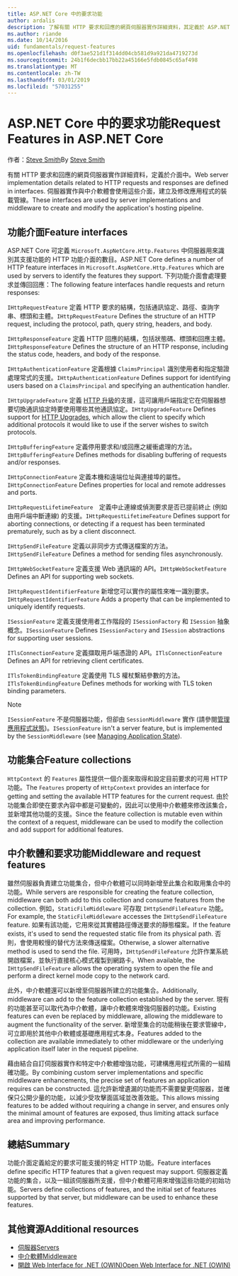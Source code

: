 ```yaml
---
title: ASP.NET Core 中的要求功能
author: ardalis
description: 了解有關 HTTP 要求和回應的網頁伺服器實作詳細資料，其定義於 ASP.NET Core 的介面中。
ms.author: riande
ms.date: 10/14/2016
uid: fundamentals/request-features
ms.openlocfilehash: d0f3ae521d1f314dd04cb581d9a921da4719273d
ms.sourcegitcommit: 24b1f6decbb17bb22a45166e5fdb0845c65af498
ms.translationtype: MT
ms.contentlocale: zh-TW
ms.lasthandoff: 03/01/2019
ms.locfileid: "57031255"
---
```

# <a name="request-features-in-aspnet-core"></a><span data-ttu-id="4d270-103">ASP.NET Core 中的要求功能</span><span class="sxs-lookup"><span data-stu-id="4d270-103">Request Features in ASP.NET Core</span></span>

<span data-ttu-id="4d270-104">作者：[Steve Smith](https://ardalis.com/)</span><span class="sxs-lookup"><span data-stu-id="4d270-104">By [Steve Smith](https://ardalis.com/)</span></span>

<span data-ttu-id="4d270-105">有關 HTTP 要求和回應的網頁伺服器實作詳細資料，定義於介面中。</span><span class="sxs-lookup"><span data-stu-id="4d270-105">Web server implementation details related to HTTP requests and responses are defined in interfaces.</span></span> <span data-ttu-id="4d270-106">伺服器實作與中介軟體會使用這些介面，建立及修改應用程式的裝載管線。</span><span class="sxs-lookup"><span data-stu-id="4d270-106">These interfaces are used by server implementations and middleware to create and modify the application's hosting pipeline.</span></span>

## <a name="feature-interfaces"></a><span data-ttu-id="4d270-107">功能介面</span><span class="sxs-lookup"><span data-stu-id="4d270-107">Feature interfaces</span></span>

<span data-ttu-id="4d270-108">ASP.NET Core 可定義 `Microsoft.AspNetCore.Http.Features` 中伺服器用來識別其支援功能的 HTTP 功能介面的數目。</span><span class="sxs-lookup"><span data-stu-id="4d270-108">ASP.NET Core defines a number of HTTP feature interfaces in `Microsoft.AspNetCore.Http.Features` which are used by servers to identify the features they support.</span></span> <span data-ttu-id="4d270-109">下列功能介面會處理要求並傳回回應：</span><span class="sxs-lookup"><span data-stu-id="4d270-109">The following feature interfaces handle requests and return responses:</span></span>

<span data-ttu-id="4d270-110">`IHttpRequestFeature` 定義 HTTP 要求的結構，包括通訊協定、路徑、查詢字串、標頭和主體。</span><span class="sxs-lookup"><span data-stu-id="4d270-110">`IHttpRequestFeature` Defines the structure of an HTTP request, including the protocol, path, query string, headers, and body.</span></span>

<span data-ttu-id="4d270-111">`IHttpResponseFeature` 定義 HTTP 回應的結構，包括狀態碼、標頭和回應主體。</span><span class="sxs-lookup"><span data-stu-id="4d270-111">`IHttpResponseFeature` Defines the structure of an HTTP response, including the status code, headers, and body of the response.</span></span>

<span data-ttu-id="4d270-112">`IHttpAuthenticationFeature` 定義根據 `ClaimsPrincipal` 識別使用者和指定驗證處理常式的支援。</span><span class="sxs-lookup"><span data-stu-id="4d270-112">`IHttpAuthenticationFeature` Defines support for identifying users based on a `ClaimsPrincipal` and specifying an authentication handler.</span></span>

<span data-ttu-id="4d270-113">`IHttpUpgradeFeature` 定義 [HTTP 升級](https://tools.ietf.org/html/rfc2616.html#section-14.42)的支援，這可讓用戶端指定它在伺服器想要切換通訊協定時要使用哪些其他通訊協定。</span><span class="sxs-lookup"><span data-stu-id="4d270-113">`IHttpUpgradeFeature` Defines support for [HTTP Upgrades](https://tools.ietf.org/html/rfc2616.html#section-14.42), which allow the client to specify which additional protocols it would like to use if the server wishes to switch protocols.</span></span>

<span data-ttu-id="4d270-114">`IHttpBufferingFeature` 定義停用要求和/或回應之緩衝處理的方法。</span><span class="sxs-lookup"><span data-stu-id="4d270-114">`IHttpBufferingFeature` Defines methods for disabling buffering of requests and/or responses.</span></span>

<span data-ttu-id="4d270-115">`IHttpConnectionFeature` 定義本機和遠端位址與連接埠的屬性。</span><span class="sxs-lookup"><span data-stu-id="4d270-115">`IHttpConnectionFeature` Defines properties for local and remote addresses and ports.</span></span>

<span data-ttu-id="4d270-116">`IHttpRequestLifetimeFeature`　定義中止連線或偵測要求是否已提前終止 (例如由用戶端中斷連線) 的支援。</span><span class="sxs-lookup"><span data-stu-id="4d270-116">`IHttpRequestLifetimeFeature` Defines support for aborting connections, or detecting if a request has been terminated prematurely, such as by a client disconnect.</span></span>

<span data-ttu-id="4d270-117">`IHttpSendFileFeature` 定義以非同步方式傳送檔案的方法。</span><span class="sxs-lookup"><span data-stu-id="4d270-117">`IHttpSendFileFeature` Defines a method for sending files asynchronously.</span></span>

<span data-ttu-id="4d270-118">`IHttpWebSocketFeature` 定義支援 Web 通訊端的 API。</span><span class="sxs-lookup"><span data-stu-id="4d270-118">`IHttpWebSocketFeature` Defines an API for supporting web sockets.</span></span>

<span data-ttu-id="4d270-119">`IHttpRequestIdentifierFeature` 新增您可以實作的屬性來唯一識別要求。</span><span class="sxs-lookup"><span data-stu-id="4d270-119">`IHttpRequestIdentifierFeature` Adds a property that can be implemented to uniquely identify requests.</span></span>

<span data-ttu-id="4d270-120">`ISessionFeature` 定義支援使用者工作階段的 `ISessionFactory` 和 `ISession` 抽象概念。</span><span class="sxs-lookup"><span data-stu-id="4d270-120">`ISessionFeature` Defines `ISessionFactory` and `ISession` abstractions for supporting user sessions.</span></span>

<span data-ttu-id="4d270-121">`ITlsConnectionFeature` 定義擷取用戶端憑證的 API。</span><span class="sxs-lookup"><span data-stu-id="4d270-121">`ITlsConnectionFeature` Defines an API for retrieving client certificates.</span></span>

<span data-ttu-id="4d270-122">`ITlsTokenBindingFeature` 定義使用 TLS 權杖繫結參數的方法。</span><span class="sxs-lookup"><span data-stu-id="4d270-122">`ITlsTokenBindingFeature` Defines methods for working with TLS token binding parameters.</span></span>

> [!NOTE]
> <span data-ttu-id="4d270-123">`ISessionFeature` 不是伺服器功能，但卻由 `SessionMiddleware` 實作 (請參閱[管理應用程式狀態](app-state.md))。</span><span class="sxs-lookup"><span data-stu-id="4d270-123">`ISessionFeature` isn't a server feature, but is implemented by the `SessionMiddleware` (see [Managing Application State](app-state.md)).</span></span>

## <a name="feature-collections"></a><span data-ttu-id="4d270-124">功能集合</span><span class="sxs-lookup"><span data-stu-id="4d270-124">Feature collections</span></span>

<span data-ttu-id="4d270-125">`HttpContext` 的 `Features` 屬性提供一個介面來取得和設定目前要求的可用 HTTP 功能。</span><span class="sxs-lookup"><span data-stu-id="4d270-125">The `Features` property of `HttpContext` provides an interface for getting and setting the available HTTP features for the current request.</span></span> <span data-ttu-id="4d270-126">由於功能集合即使在要求內容中都是可變動的，因此可以使用中介軟體來修改該集合，並新增其他功能的支援。</span><span class="sxs-lookup"><span data-stu-id="4d270-126">Since the feature collection is mutable even within the context of a request, middleware can be used to modify the collection and add support for additional features.</span></span>

## <a name="middleware-and-request-features"></a><span data-ttu-id="4d270-127">中介軟體和要求功能</span><span class="sxs-lookup"><span data-stu-id="4d270-127">Middleware and request features</span></span>

<span data-ttu-id="4d270-128">雖然伺服器負責建立功能集合，但中介軟體可以同時新增至此集合和取用集合中的功能。</span><span class="sxs-lookup"><span data-stu-id="4d270-128">While servers are responsible for creating the feature collection, middleware can both add to this collection and consume features from the collection.</span></span> <span data-ttu-id="4d270-129">例如，`StaticFileMiddleware` 可存取 `IHttpSendFileFeature` 功能。</span><span class="sxs-lookup"><span data-stu-id="4d270-129">For example, the `StaticFileMiddleware` accesses the `IHttpSendFileFeature` feature.</span></span> <span data-ttu-id="4d270-130">如果有該功能，它用來從其實體路徑傳送要求的靜態檔案。</span><span class="sxs-lookup"><span data-stu-id="4d270-130">If the feature exists, it's used to send the requested static file from its physical path.</span></span> <span data-ttu-id="4d270-131">否則，會使用較慢的替代方法來傳送檔案。</span><span class="sxs-lookup"><span data-stu-id="4d270-131">Otherwise, a slower alternative method is used to send the file.</span></span> <span data-ttu-id="4d270-132">可用時，`IHttpSendFileFeature` 允許作業系統開啟檔案，並執行直接核心模式複製到網路卡。</span><span class="sxs-lookup"><span data-stu-id="4d270-132">When available, the `IHttpSendFileFeature` allows the operating system to open the file and perform a direct kernel mode copy to the network card.</span></span>

<span data-ttu-id="4d270-133">此外，中介軟體還可以新增至伺服器所建立的功能集合。</span><span class="sxs-lookup"><span data-stu-id="4d270-133">Additionally, middleware can add to the feature collection established by the server.</span></span> <span data-ttu-id="4d270-134">現有的功能甚至可以取代為中介軟體，讓中介軟體來增強伺服器的功能。</span><span class="sxs-lookup"><span data-stu-id="4d270-134">Existing features can even be replaced by middleware, allowing the middleware to augment the functionality of the server.</span></span> <span data-ttu-id="4d270-135">新增至集合的功能稍後在要求管線中，可立即用於其他中介軟體或基礎應用程式本身。</span><span class="sxs-lookup"><span data-stu-id="4d270-135">Features added to the collection are available immediately to other middleware or the underlying application itself later in the request pipeline.</span></span>

<span data-ttu-id="4d270-136">藉由結合自訂伺服器實作和特定中介軟體增強功能，可建構應用程式所需的一組精確功能。</span><span class="sxs-lookup"><span data-stu-id="4d270-136">By combining custom server implementations and specific middleware enhancements, the precise set of features an application requires can be constructed.</span></span> <span data-ttu-id="4d270-137">這允許新增遺漏的功能而不需要變更伺服器，並確保只公開少量的功能，以減少受攻擊面區域並改善效能。</span><span class="sxs-lookup"><span data-stu-id="4d270-137">This allows missing features to be added without requiring a change in server, and ensures only the minimal amount of features are exposed, thus limiting attack surface area and improving performance.</span></span>

## <a name="summary"></a><span data-ttu-id="4d270-138">總結</span><span class="sxs-lookup"><span data-stu-id="4d270-138">Summary</span></span>

<span data-ttu-id="4d270-139">功能介面定義給定的要求可能支援的特定 HTTP 功能。</span><span class="sxs-lookup"><span data-stu-id="4d270-139">Feature interfaces define specific HTTP features that a given request may support.</span></span> <span data-ttu-id="4d270-140">伺服器定義功能的集合，以及一組該伺服器所支援，但中介軟體可用來增強這些功能的初始功能。</span><span class="sxs-lookup"><span data-stu-id="4d270-140">Servers define collections of features, and the initial set of features supported by that server, but middleware can be used to enhance these features.</span></span>

## <a name="additional-resources"></a><span data-ttu-id="4d270-141">其他資源</span><span class="sxs-lookup"><span data-stu-id="4d270-141">Additional resources</span></span>

* [<span data-ttu-id="4d270-142">伺服器</span><span class="sxs-lookup"><span data-stu-id="4d270-142">Servers</span></span>](xref:fundamentals/servers/index)
* [<span data-ttu-id="4d270-143">中介軟體</span><span class="sxs-lookup"><span data-stu-id="4d270-143">Middleware</span></span>](xref:fundamentals/middleware/index)
* [<span data-ttu-id="4d270-144">開啟 Web Interface for .NET (OWIN)</span><span class="sxs-lookup"><span data-stu-id="4d270-144">Open Web Interface for .NET (OWIN)</span></span>](xref:fundamentals/owin)
